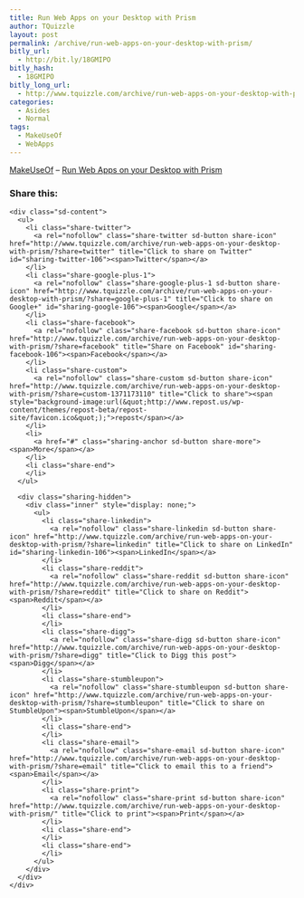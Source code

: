 ```yaml
---
title: Run Web Apps on your Desktop with Prism
author: TQuizzle
layout: post
permalink: /archive/run-web-apps-on-your-desktop-with-prism/
bitly_url:
  - http://bit.ly/18GMIPO
bitly_hash:
  - 18GMIPO
bitly_long_url:
  - http://www.tquizzle.com/archive/run-web-apps-on-your-desktop-with-prism/
categories:
  - Asides
  - Normal
tags:
  - MakeUseOf
  - WebApps
---
```

<a rel="nofollow" target="_blank" href="http://www.makeuseof.com/">MakeUseOf</a> &#8211; <a rel="nofollow" target="_blank" class="muo" href="http://www.makeuseof.com/tag/run-web-apps-on-your-desktop-with-prism/">Run Web Apps on your Desktop with Prism</a>

<div class="sharedaddy sd-sharing-enabled">
  <div class="robots-nocontent sd-block sd-social sd-social-icon-text sd-sharing">
    <h3 class="sd-title">
      Share this:
    </h3>
    
    <div class="sd-content">
      <ul>
        <li class="share-twitter">
          <a rel="nofollow" class="share-twitter sd-button share-icon" href="http://www.tquizzle.com/archive/run-web-apps-on-your-desktop-with-prism/?share=twitter" title="Click to share on Twitter" id="sharing-twitter-106"><span>Twitter</span></a>
        </li>
        <li class="share-google-plus-1">
          <a rel="nofollow" class="share-google-plus-1 sd-button share-icon" href="http://www.tquizzle.com/archive/run-web-apps-on-your-desktop-with-prism/?share=google-plus-1" title="Click to share on Google+" id="sharing-google-106"><span>Google</span></a>
        </li>
        <li class="share-facebook">
          <a rel="nofollow" class="share-facebook sd-button share-icon" href="http://www.tquizzle.com/archive/run-web-apps-on-your-desktop-with-prism/?share=facebook" title="Share on Facebook" id="sharing-facebook-106"><span>Facebook</span></a>
        </li>
        <li class="share-custom">
          <a rel="nofollow" class="share-custom sd-button share-icon" href="http://www.tquizzle.com/archive/run-web-apps-on-your-desktop-with-prism/?share=custom-1371173110" title="Click to share"><span style="background-image:url(&quot;http://www.repost.us/wp-content/themes/repost-beta/repost-site/favicon.ico&quot;);">repost</span></a>
        </li>
        <li>
          <a href="#" class="sharing-anchor sd-button share-more"><span>More</span></a>
        </li>
        <li class="share-end">
        </li>
      </ul>
      
      <div class="sharing-hidden">
        <div class="inner" style="display: none;">
          <ul>
            <li class="share-linkedin">
              <a rel="nofollow" class="share-linkedin sd-button share-icon" href="http://www.tquizzle.com/archive/run-web-apps-on-your-desktop-with-prism/?share=linkedin" title="Click to share on LinkedIn" id="sharing-linkedin-106"><span>LinkedIn</span></a>
            </li>
            <li class="share-reddit">
              <a rel="nofollow" class="share-reddit sd-button share-icon" href="http://www.tquizzle.com/archive/run-web-apps-on-your-desktop-with-prism/?share=reddit" title="Click to share on Reddit"><span>Reddit</span></a>
            </li>
            <li class="share-end">
            </li>
            <li class="share-digg">
              <a rel="nofollow" class="share-digg sd-button share-icon" href="http://www.tquizzle.com/archive/run-web-apps-on-your-desktop-with-prism/?share=digg" title="Click to Digg this post"><span>Digg</span></a>
            </li>
            <li class="share-stumbleupon">
              <a rel="nofollow" class="share-stumbleupon sd-button share-icon" href="http://www.tquizzle.com/archive/run-web-apps-on-your-desktop-with-prism/?share=stumbleupon" title="Click to share on StumbleUpon"><span>StumbleUpon</span></a>
            </li>
            <li class="share-end">
            </li>
            <li class="share-email">
              <a rel="nofollow" class="share-email sd-button share-icon" href="http://www.tquizzle.com/archive/run-web-apps-on-your-desktop-with-prism/?share=email" title="Click to email this to a friend"><span>Email</span></a>
            </li>
            <li class="share-print">
              <a rel="nofollow" class="share-print sd-button share-icon" href="http://www.tquizzle.com/archive/run-web-apps-on-your-desktop-with-prism/" title="Click to print"><span>Print</span></a>
            </li>
            <li class="share-end">
            </li>
            <li class="share-end">
            </li>
          </ul>
        </div>
      </div>
    </div>
  </div>
</div>